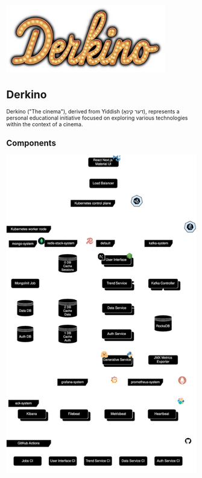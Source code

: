 ![Derkino Shadowed Scaled Logo](/graphic-designs/logo-shadow-scaled.png)

# Derkino

Derkino ("The cinema"), derived from Yiddish (דער קינאָ), represents a personal educational initiative focused on exploring various technologies within the context of a cinema.

## Components
![Derkino Components Diagram](/architecture/components.drawio.svg)
